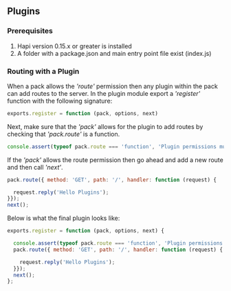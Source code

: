 ## Plugins

### Prerequisites

1. Hapi version 0.15.x or greater is installed
2. A folder with a package.json and main entry point file exist (index.js)

### Routing with a Plugin

When a pack allows the _'route'_ permission then any plugin within the pack can add routes to the server.  In the plugin module export a _'register'_ function with the following signature:

```javascript
exports.register = function (pack, options, next)
```

Next, make sure that the _'pack'_ allows for the plugin to add routes by checking that _'pack.route'_ is a function.

```javascript
console.assert(typeof pack.route === 'function', 'Plugin permissions must allow route');
```

If the _'pack'_ allows the route permission then go ahead and add a new route and then call _'next'_.

```javascript
pack.route({ method: 'GET', path: '/', handler: function (request) {

  request.reply('Hello Plugins');
}});
next();
```

Below is what the final plugin looks like:

```javascript
exports.register = function (pack, options, next) {

  console.assert(typeof pack.route === 'function', 'Plugin permissions must allow route');
  pack.route({ method: 'GET', path: '/', handler: function (request) {

    request.reply('Hello Plugins');
  }});
  next();
};
```
